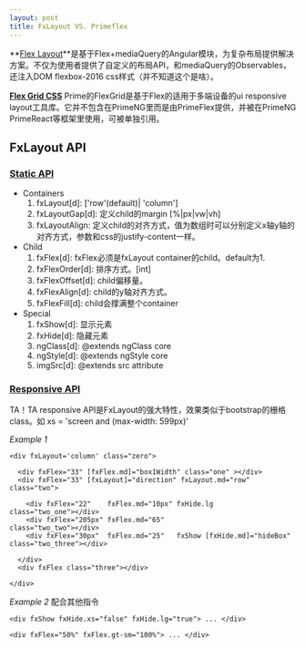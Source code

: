 ```yaml
---
layout: post
title: FxLayout VS. Primeflex
---
```


**[Flex Layout](https://github.com/angular/flex-layout/wiki)**是基于Flex+mediaQuery的Angular模块，为复杂布局提供解决方案。不仅为使用者提供了自定义的布局API，和mediaQuery的Observables，还注入DOM flexbox-2016 css样式（并不知道这个是啥）。

**[Flex Grid CSS](https://github.com/primefaces/primeflex)**
Prime的FlexGrid是基于Flex的适用于多端设备的ui responsive layout工具库。它并不包含在PrimeNG里而是由PrimeFlex提供，并被在PrimeNG PrimeReact等框架里使用，可被单独引用。


## FxLayout API
### [Static API](https://github.com/angular/flex-layout/wiki/Declarative-API-Overview)

* Containers
    1. fxLayout[d]: ['row'(default)| 'column']
    2. fxLayoutGap[d]: 定义child的margin [%|px|vw|vh]
    3. fxLayoutAlign: 定义child的对齐方式，值为数组时可以分别定义x轴y轴的对齐方式，参数和css的justify-content一样。
* Child
    1. fxFlex[d]: fxFlex必须是fxLayout container的child。default为1.
    2. fxFlexOrder[d]: 排序方式。[int]
    3. fxFlexOffset[d]: child偏移量。
    4. fxFlexAlign[d]: child的y轴对齐方式。
    5. fxFlexFill[d]: child会撑满整个container
* Special
    1. fxShow[d]: 显示元素
    2. fxHide[d]: 隐藏元素
    3. ngClass[d]: @extends ngClass core
    4. ngStyle[d]: @extends ngStyle core
    5. imgSrc[d]: @extends src attribute

### [Responsive API](https://github.com/angular/flex-layout/wiki/Responsive-API)

TA！TA responsive API是FxLayout的强大特性，效果类似于bootstrap的栅格class。如 xs = 'screen and (max-width: 599px)'

_Example 1_
```
<div fxLayout='column' class="zero">

  <div fxFlex="33" [fxFlex.md]="box1Width" class="one" ></div>
  <div fxFlex="33" [fxLayout]="direction" fxLayout.md="row" class="two">

    <div fxFlex="22"    fxFlex.md="10px" fxHide.lg                       class="two_one"></div>
    <div fxFlex="205px" fxFlex.md="65"                                    class="two_two"></div>
    <div fxFlex="30px"  fxFlex.md="25"   fxShow [fxHide.md]="hideBox"   class="two_three"></div>

  </div>
  <div fxFlex class="three"></div>

</div>
```

_Example 2_
配合其他指令
```
<div fxShow fxHide.xs="false" fxHide.lg="true"> ... </div>
```
```
<div fxFlex="50%" fxFlex.gt-sm="100%"> ... </div>
```
